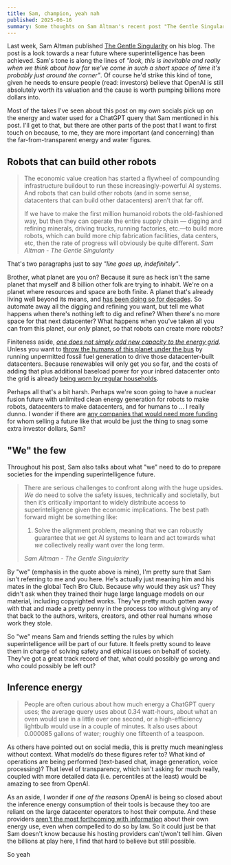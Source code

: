 ```yaml
---
title: Sam, champion, yeah nah
published: 2025-06-16
summary: Some thoughts on Sam Altman's recent post "The Gentle Singularity".
---
```


Last week, Sam Altman published [The Gentle Singularity](https://blog.samaltman.com/the-gentle-singularity) on his blog. The post is a look towards a near future where superintelligence has been achieved. Sam's tone is along the lines of _"look, this is inevitable and really when we think about how far we've come in such a short space of time it's probably just around the corner"_. Of course he'd strike this kind of tone, given he needs to ensure people (read: investors) believe that OpenAI is still absolutely worth its valuation and the cause is worth pumping billions more dollars into.

Most of the takes I've seen about this post on my own socials pick up on the energy and water used for a ChatGPT query that Sam mentioned in his post. I'll get to that, but there are other parts of the post that I want to first touch on because, to me, they are more important (and concerning) than the far-from-transparent energy and water figures.

## Robots that can build other robots

> The economic value creation has started a flywheel of compounding infrastructure buildout to run these increasingly-powerful AI systems. And robots that can build other robots (and in some sense, datacenters that can build other datacenters) aren’t that far off.
>
> If we have to make the first million humanoid robots the old-fashioned way, but then they can operate the entire supply chain — digging and refining minerals, driving trucks, running factories, etc.—to build more robots, which can build more chip fabrication facilities, data centers, etc, then the rate of progress will obviously be quite different.
> <cite>Sam Altman - The Gentle Singularity</cite>

That's two paragraphs just to say _"line goes up, indefinitely"_.

Brother, what planet are you on? Because it sure as heck isn't the same planet that myself and 8 billion other folk are trying to inhabit. We're on a planet where resources and space are both finite. A planet that's already living well beyond its means, and [has been doing so for decades](https://overshoot.footprintnetwork.org/newsroom/past-earth-overshoot-days/). So automate away all the digging and refining you want, but tell me what happens when there's nothing left to dig and refine? When there's no more space for that next datacenter? What happens when you've taken all you can from this planet, our _only_ planet, so that robots can create more robots?

Finiteness aside, [_one does not simply add new capacity to the energy grid_](https://decarbonization.visualcapitalist.com/gridlock-visualizing-the-u-s-clean-energy-backlog/). Unless you want to [throw the humans of this planet under the bus](https://www.politico.com/news/2025/05/06/elon-musk-xai-memphis-gas-turbines-air-pollution-permits-00317582) by running unpermitted fossil fuel generation to drive those datacenter-built datacenters. Because renewables will only get you so far, and the costs of adding that plus additional baseload power for your inbred datacenter onto the grid is already [being worn by regular households](https://theconversation.com/how-your-electric-bill-may-be-paying-for-big-data-centers-energy-use-257794).

Perhaps all that's a bit harsh. Perhaps we're soon going to have a nuclear fusion future with unlimited clean energy generation for robots to make robots, datacenters to make datacenters, and for humans to ... I really dunno. I wonder if there are [any companies that would need more funding](https://www.energyconnects.com/news/renewables/2024/july/altman-s-3-7-billion-fusion-startup-leaves-scientists-puzzled/) for whom selling a future like that would be just the thing to snag some extra investor dollars, Sam?

## "We" the few

Throughout his post, Sam also talks about what "we" need to do to prepare societies for the impending superintelligence future.

> There are serious challenges to confront along with the huge upsides. _We_ do need to solve the safety issues, technically and societally, but then it’s critically important to widely distribute access to superintelligence given the economic implications. The best path forward might be something like:
>
> 1. Solve the alignment problem, meaning that we can robustly guarantee that _we_ get AI systems to learn and act towards what _we_ collectively really want over the long term.
>
> <cite>Sam Altman - The Gentle Singularity</cite>

By "we" (emphasis in the quote above is mine), I'm pretty sure that Sam isn't referring to me and you here. He's actually just meaning him and his mates in the global Tech Bro Club. Because why would they ask us? They didn't ask when they trained their huge large language models on our material, including copyrighted works. They've pretty much gotten away with that and made a pretty penny in the process too without giving any of that back to the authors, writers, creators, and other real humans whose work they stole.

So "we" means Sam and friends setting the rules by which superintelligence will be part of our future. It feels pretty sound to leave them in charge of solving safety and ethical issues on behalf of society. They've got a great track record of that, what could possibly go wrong and who could possibly be left out?

## Inference energy

> People are often curious about how much energy a ChatGPT query uses; the average query uses about 0.34 watt-hours, about what an oven would use in a little over one second, or a high-efficiency lightbulb would use in a couple of minutes. It also uses about 0.000085 gallons of water; roughly one fifteenth of a teaspoon.

As others have pointed out on social media, this is pretty much meaningless without context. What model/s do these figures refer to? What kind of operations are being performed (text-based chat, image generation, voice processing)? That level of transparency, which isn't asking for much really, coupled with more detailed data (i.e. percentiles at the least) would be amazing to see from OpenAI.

As an aside, I wonder if _one of the reasons_ OpenAI is being so closed about the inference energy consumption of their tools is because they too are reliant on the large datacenter operators to host their compute. And these providers [aren't the most forthcoming with information](https://www.thegreenwebfoundation.org/news/a-may-update-on-the-first-e-e-d-day-in-europe/) about their own energy use, even when compelled to do so by law. So it could just be that Sam doesn't know because his hosting providers can't/won't tell him. Given the billions at play here, I find that hard to believe but still possible.

So yeah
